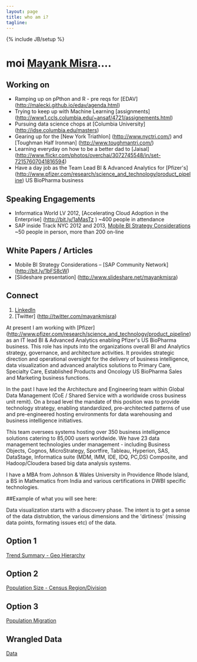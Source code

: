 ```yaml
---
layout: page
title: who am i?
tagline: 
---
```

{% include JB/setup %}
# moi [Mayank Misra](http://mayankmisra.com/read-me/)....   

## Working on ##

- Ramping up on pPthon and R - pre reqs for [EDAV] (http://malecki.github.io/edav/agenda.html)
- Trying to keep up with Machine Learning [assignments] (http://www1.ccls.columbia.edu/~ansaf/4721/assignements.html)
- Pursuing data science chops at [Columbia University] (http://idse.columbia.edu/masters)
- Gearing up for the [New York Triathlon] (http://www.nyctri.com/) and [Toughman Half Ironman] (http://www.toughmantri.com/)
- Learning everyday on how to be a better dad to [Jaisal] (http://www.flickr.com/photos/overchai/3072745548/in/set-72157607041816594) 
- Have a day job as the Team Lead BI & Advanced Analytics for [Pfizer's] (http://www.pfizer.com/research/science_and_technology/product_pipeline) US BioPharma business

## Speaking Engagements ##
- Informatica World LV 2012, [Accelerating Cloud Adoption in the Enterprise]  (http://bit.ly/1aMasTz ) ~400 people in attendance
- SAP inside Track NYC 2012 and 2013, [Mobile BI Strategy Considerations](http://bit.ly/14WxdyB) ~50 people in person, more than 200 on-line

## White Papers / Articles ##
- Mobile BI Strategy Considerations – [SAP Community Network] (http://bit.ly/1bFS8cW) 
- [Slideshare presentation] (http://www.slideshare.net/mayankmisra)

## Connect ##
1. [LinkedIn](http://linkedin.com/in/mayankmisra) 
1. [Twitter] (http://twitter.com/mayankmisra)

 At present I am working with [Pfizer] (http://www.pfizer.com/research/science_and_technology/product_pipeline) as an IT lead BI & Advanced Analytics enabling Pfizer's US BioPharma business.  This role has inputs into the organizations overall BI and Analytics strategy, governance, and architecture activities.  It provides strategic direction and operational oversight for the delivery of business intelligence, data visualization and advanced analytics solutions to Primary Care, Specialty Care, Established Products and Oncology US BioPharma Sales and Marketing business functions. 

 In the past I have led the Architecture and Engineering team within Global Data Management (CoE / Shared Service with a worldwide cross business unit remit).  On a broad level the mandate of this position was to provide technology strategy, enabling standardized, pre-architected patterns of use and pre-engineered hosting environments for data warehousing and business intelligence initiatives. 

 This team oversees systems hosting over 350 business intelligence solutions catering to 85,000 users worldwide. We have 23 data management technologies under management - including Business Objects, Cognos, MicroStrategy, Sportfire, Tableau, Hyperion, SAS, DataStage, Informatica suite (MDM, IMM, IDE, IDQ, PC,DS) Composite, and Hadoop/Cloudera based big data analysis systems. 

 I have a MBA from Johnson & Wales University in Providence Rhode Island, a BS in Mathematics from India and various certifications in DWBI specific technologies. 
 
##Example of what you will see here:
 
 Data visualization starts with a discovery phase.  The intent is to get a sense of the data distrubtion, the various dimensions and the 'dirtiness' (missing data points, formating issues etc) of the data. 
 
## Option 1
[Trend Summary - Geo Hierarchy](http://public.tableausoftware.com/views/City_Population_Trend/TrendSummary-GeoHierarchy?:embed=y&:display_count=no)


## Option 2
[Population Size - Census Region/Division](http://public.tableausoftware.com/views/City_Population_Trend/PopulationSize-CensusRegionDivision?:embed=y&:display_count=no)


## Option 3
[Population Migration](http://public.tableausoftware.com/views/City_Population_Trend/PopulationMigration?:embed=y&:display_count=no)

## Wrangled Data
[Data](http://public.tableausoftware.com/views/City_Population_Trend/Data?:embed=y&:display_count=no)




